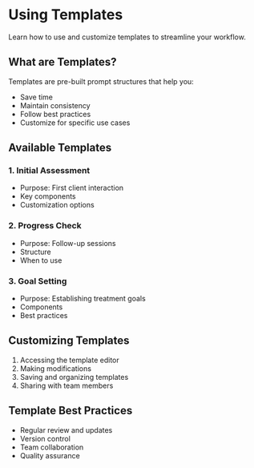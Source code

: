 # Using Templates

Learn how to use and customize templates to streamline your workflow.

## What are Templates?

Templates are pre-built prompt structures that help you:
- Save time
- Maintain consistency
- Follow best practices
- Customize for specific use cases

## Available Templates

### 1. Initial Assessment
- Purpose: First client interaction
- Key components
- Customization options

### 2. Progress Check
- Purpose: Follow-up sessions
- Structure
- When to use

### 3. Goal Setting
- Purpose: Establishing treatment goals
- Components
- Best practices

## Customizing Templates

1. Accessing the template editor
2. Making modifications
3. Saving and organizing templates
4. Sharing with team members

## Template Best Practices

- Regular review and updates
- Version control
- Team collaboration
- Quality assurance 